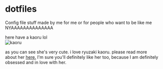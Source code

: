 # dotfiles
Config file stuff made by me for me or for people who want to be like me NYAAAAAAAAAAAAAA

here have a kaoru lol<br />
![kaoru](https://project-imas.wiki/images/7/71/Kaoru_SS.png)

as you can see she's very cute. i love ryuzaki kaoru. please read more about her [here.](https://project-imas.wiki/Kaoru_Ryuzaki) I'm sure you'll definitely like her too, because I am definitely obsessed and in love with her.
